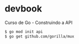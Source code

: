 # devbook
Curso de Go - Construindo a API


```bash
$ go mod init api
$ go get github.com/gorilla/mux
```